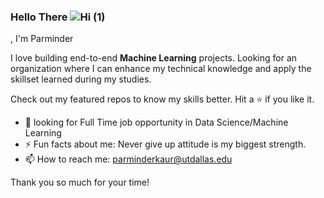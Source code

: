 ### Hello There ![Hi (1)](https://user-images.githubusercontent.com/65789810/150911903-b942cf70-cf37-4e31-b831-eaadcc0e43db.gif)
, I'm Parminder 


I love building end-to-end **Machine Learning** projects. Looking for an organization where I can enhance my technical knowledge and apply the skillset learned during my studies.

Check out my featured repos to know my skills better. Hit a ⭐ if you like it.

- 👯 looking for Full Time job opportunity in Data Science/Machine Learning
- ⚡ Fun facts about me: Never give up attitude is my biggest strength. 
- 📫 How to reach me: parminderkaur@utdallas.edu

Thank you so much for your time!
